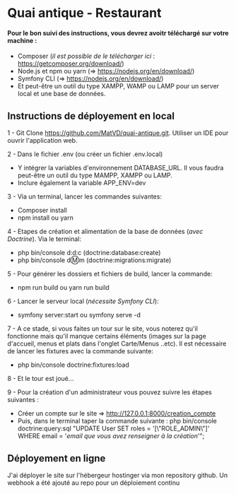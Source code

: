 # Quai antique - Restaurant

#### Pour le bon suivi des instructions, vous devrez avoitr téléchargé sur votre machine : 
- Composer (_il est possible de le télécharger ici_ : https://getcomposer.org/download/)
- Node.js et npm ou yarn (=> https://nodejs.org/en/download/)
- Symfony CLI (=> https://nodejs.org/en/download/)
- Et peut-être un outil du type XAMPP, WAMP ou LAMP pour un server local et une base de données.

## Instructions de déployement en local  

1 - Git Clone https://github.com/MatVD/quai-antique.git. Utiliser un IDE pour ouvrir l'application web.

2 - Dans le fichier .env (ou créer un fichier .env.local)
- Y intégrer la variables d'environnement DATABASE_URL. Il vous faudra peut-être un outil du type MAMPP, XAMPP ou LAMP.
- Inclure également la variable APP_ENV=dev

3 - Via un terminal, lancer les commandes suivantes:
- Composer install
- npm install ou yarn

4 - Etapes de création et alimentation de la base de données (_avec Doctrine_). Via le terminal:
- php bin/console d:d:c (doctrine:database:create)
- php bin/console d:m:m (doctrine:migrations:migrate)

5 - Pour générer les dossiers et fichiers de build, lancer la commande:
- npm run build ou yarn run build

6 - Lancer le serveur local (_nécessite Symfony CLI_): 
- symfony server:start ou symfony serve -d

7 - A ce stade, si vous faites un tour sur le site, vous noterez qu'il fonctionne mais qu'il manque certains éléments (images sur la page d'accueil, menus et plats dans l'onglet Carte/Menus ..etc). Il est nécessaire de lancer les fixtures avec la commande suivante:
- php bin/console doctrine:fixtures:load

8 - Et le tour est joué... 

9 - Pour la création d'un administrateur vous pouvez suivre les étapes suivantes :
- Créer un compte sur le site => http://127.0.0.1:8000/creation_compte
- Puis, dans le terminal taper la commande suivante : php bin/console doctrine:query:sql "UPDATE User SET roles = '[\\"ROLE_ADMIN\\"]' WHERE email = '_email que vous avez renseigner à la création_'";


## Déployement en ligne
J'ai déployer le site sur l'hébergeur hostinger via mon repository github. Un webhook a été ajouté au repo pour un déploiement continu